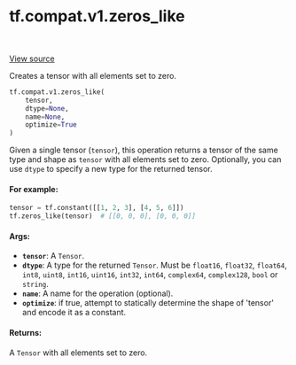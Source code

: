 <div itemscope itemtype="http://developers.google.com/ReferenceObject">
<meta itemprop="name" content="tf.compat.v1.zeros_like" />
<meta itemprop="path" content="Stable" />
</div>

# tf.compat.v1.zeros_like

<!-- Insert buttons and diff -->

<table class="tfo-notebook-buttons tfo-api" align="left">
</table>

<a target="_blank" href="/code/stable/tensorflow/python/ops/array_ops.py">View source</a>



Creates a tensor with all elements set to zero.

``` python
tf.compat.v1.zeros_like(
    tensor,
    dtype=None,
    name=None,
    optimize=True
)
```



<!-- Placeholder for "Used in" -->

Given a single tensor (`tensor`), this operation returns a tensor of the
same type and shape as `tensor` with all elements set to zero. Optionally,
you can use `dtype` to specify a new type for the returned tensor.

#### For example:



```python
tensor = tf.constant([[1, 2, 3], [4, 5, 6]])
tf.zeros_like(tensor)  # [[0, 0, 0], [0, 0, 0]]
```

#### Args:


* <b>`tensor`</b>: A `Tensor`.
* <b>`dtype`</b>: A type for the returned `Tensor`. Must be `float16`, `float32`,
  `float64`, `int8`, `uint8`, `int16`, `uint16`, `int32`, `int64`,
  `complex64`, `complex128`, `bool` or `string`.
* <b>`name`</b>: A name for the operation (optional).
* <b>`optimize`</b>: if true, attempt to statically determine the shape of 'tensor' and
  encode it as a constant.


#### Returns:

A `Tensor` with all elements set to zero.


